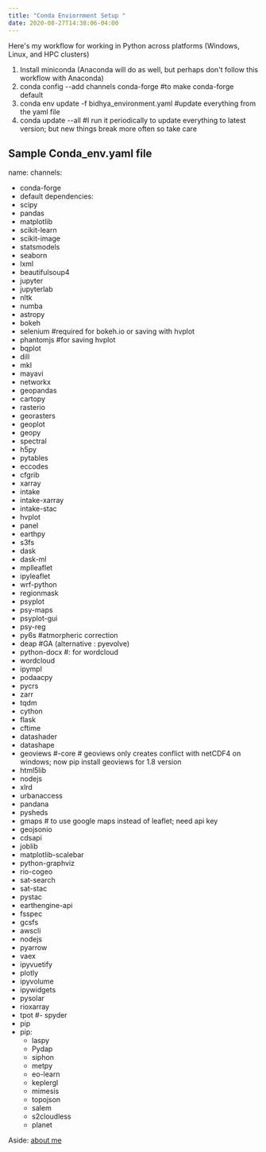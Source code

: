 ```yaml
---
title: "Conda Enviornment Setup "
date: 2020-08-27T14:38:06-04:00
---
```


Here's my workflow for working in Python across platforms (Windows, Linux, and HPC clusters)  
1. Install miniconda (Anaconda will do as well, but perhaps don't follow this workflow with Anaconda)  
2. conda config --add channels conda-forge #to make conda-forge default  
3. conda env update -f bidhya_environment.yaml #update everything from the yaml file  
4. conda update --all #I run it periodically to update everything to latest version; but new things break more often so take care  

## Sample Conda_env.yaml file
name:
channels:
  - conda-forge
  - default
dependencies:
  - scipy
  - pandas
  - matplotlib
  - scikit-learn
  - scikit-image
  - statsmodels
  - seaborn
  - lxml
  - beautifulsoup4
  - jupyter
  - jupyterlab
  - nltk
  - numba
  - astropy
  - bokeh
  - selenium #required for bokeh.io or saving with hvplot
  - phantomjs #for saving hvplot
  - bqplot
  - dill
  - mkl
  - mayavi
  - networkx
  - geopandas
  - cartopy
  - rasterio
  - georasters
  - geoplot
  - geopy
  - spectral
  - h5py
  - pytables
  - eccodes
  - cfgrib
  - xarray
  - intake
  - intake-xarray
  - intake-stac
  - hvplot
  - panel
  - earthpy
  - s3fs
  - dask
  - dask-ml
  - mplleaflet
  - ipyleaflet
  - wrf-python
  - regionmask
  - psyplot
  - psy-maps
  - psyplot-gui
  - psy-reg
  - py6s #atmorpheric correction
  - deap #GA (alternative : pyevolve)
  - python-docx #: for  wordcloud 
  - wordcloud
  - ipympl
  - podaacpy
  - pycrs
  - zarr
  - tqdm
  - cython
  - flask
  - cftime
  - datashader
  - datashape
  - geoviews #-core # geoviews only creates conflict with netCDF4 on windows; now pip install geoviews for 1.8 version
  - html5lib
  - nodejs
  - xlrd
  - urbanaccess
  - pandana
  - pysheds
  - gmaps # to use google maps instead of leaflet; need api key
  - geojsonio
  - cdsapi
  - joblib
  - matplotlib-scalebar
  - python-graphviz
  - rio-cogeo
  - sat-search
  - sat-stac
  - pystac
  - earthengine-api
  - fsspec
  - gcsfs
  - awscli
  - nodejs
  - pyarrow
  - vaex
  - ipyvuetify
  - plotly
  - ipyvolume
  - ipywidgets
  - pysolar
  - rioxarray
  - tpot
  #- spyder  
  - pip
  - pip:
    - laspy    
    - Pydap
    - siphon
    - metpy
    - eo-learn
    - keplergl
    - mimesis
    - topojson
    - salem
    - s2cloudless
    - planet  

Aside: [about me](/about)  
